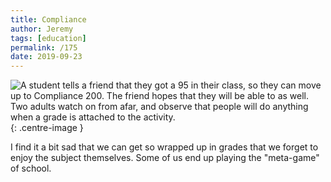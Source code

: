 ```yaml
---
title: Compliance
author: Jeremy
tags: [education]
permalink: /175
date: 2019-09-23
---
```


![A student tells a friend that they got a 95 in their class, so they can move up to Compliance 200. The friend hopes that they will be able to as well. Two adults watch on from afar, and observe that people will do anything when a grade is attached to the activity.](https://res.cloudinary.com/dh3hm8pb7/image/upload/c_scale,q_auto:best,w_615/v1535842782/Handwaving/Published/Compliance.png){: .centre-image }

I find it a bit sad that we can get so wrapped up in grades that we forget to enjoy the subject themselves. Some of us end up playing the "meta-game" of school.

